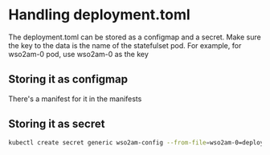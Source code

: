 # Handling deployment.toml #

The deployment.toml can be stored as a configmap and a secret.
Make sure the key to the data is the name of the statefulset pod.
For example, for wso2am-0 pod, use wso2am-0 as the key 

## Storing it as configmap ##
There's a manifest for it in the manifests

## Storing it as secret ##

```bash
kubectl create secret generic wso2am-config --from-file=wso2am-0=deployment-0.toml --from-file=wso2am-1=deployment-1.toml -n wso2 
```